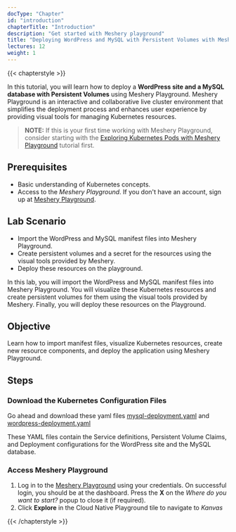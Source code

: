 ```yaml
---
docType: "Chapter"
id: "introduction"
chapterTitle: "Introduction"
description: "Get started with Meshery playground"
title: "Deploying WordPress and MySQL with Persistent Volumes with Meshery"
lectures: 12
weight: 1
---
```


{{< chapterstyle >}}

In this tutorial, you will learn how to deploy a **WordPress site and a MySQL database with Persistent Volumes** using Meshery Playground. Meshery Playground is an interactive and collaborative live cluster environment that simplifies the deployment process and enhances user experience by providing visual tools for managing Kubernetes resources.

> **NOTE:** If this is your first time working with Meshery Playground, consider starting with the [Exploring Kubernetes Pods with Meshery Playground](https://docs.meshery.io/guides/tutorials/kubernetes-pods) tutorial first.

<h2 class="chapter-sub-heading">Prerequisites</h2>

- Basic understanding of Kubernetes concepts.
- Access to the _Meshery Playground_. If you don't have an account, sign up at [Meshery Playground](https://play.meshery.io/).

<h2 class="chapter-sub-heading">Lab Scenario</h2>

- Import the WordPress and MySQL manifest files into Meshery Playground.
- Create persistent volumes and a secret for the resources using the visual tools provided by Meshery.
- Deploy these resources on the playground.

In this lab, you will import the WordPress and MySQL manifest files into Meshery Playground. You will visualize these Kubernetes resources and create persistent volumes for them using the visual tools provided by Meshery. Finally, you will deploy these resources on the Playground.

<h2 class="chapter-sub-heading">Objective</h2>

Learn how to import manifest files, visualize Kubernetes resources, create new resource components, and deploy the application using Meshery Playground.

<h2 class="chapter-sub-heading">Steps</h2>

<h3 class="chapter-sub-heading">Download the Kubernetes Configuration Files</h3>

Go ahead and download these yaml files [mysql-deployment.yaml](https://kubernetes.io/examples/application/wordpress/mysql-deployment.yaml) and [wordpress-deployment.yaml](https://kubernetes.io/examples/application/wordpress/wordpress-deployment.yaml)

These YAML files contain the Service definitions, Persistent Volume Claims, and Deployment configurations for the WordPress site and the MySQL database.

<h3 class="chapter-sub-heading">Access Meshery Playground</h3>

1. Log in to the [Meshery Playground](https://cloud.layer5.io/) using your credentials. On successful login, you should be at the dashboard. Press the **X** on the _Where do you want to start?_ popup to close it (if required).
2. Click **Explore** in the Cloud Native Playground tile to navigate to _Kanvas_

{{< /chapterstyle >}}